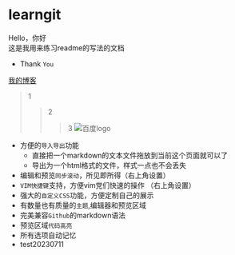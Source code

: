 # learngit
Hello，你好<br>
这是我用来练习readme的写法的文档<br>
* Thank `You`<br>

[我的博客](http://blog.csdn.net/guodongxiaren"悬停显示")  
> 1
>> 2
>>> 3
![](http://www.baidu.com/img/bdlogo.gif "百度logo") 
* 方便的`导入导出`功能
    *  直接把一个markdown的文本文件拖放到当前这个页面就可以了
    *  导出为一个html格式的文件，样式一点也不会丢失
* 编辑和预览`同步滚动`，所见即所得（右上角设置）
* `VIM快捷键`支持，方便vim党们快速的操作 （右上角设置）
* 强大的`自定义CSS`功能，方便定制自己的展示
* 有数量也有质量的`主题`,编辑器和预览区域
* 完美兼容`Github`的markdown语法
* 预览区域`代码高亮`
* 所有选项自动记忆
* test20230711
